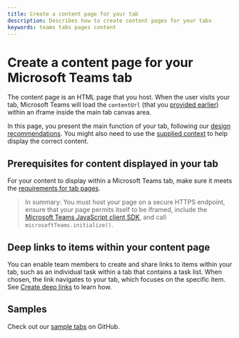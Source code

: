 ```yaml
---
title: Create a content page for your tab
description: Describes how to create content pages for your tabs
keywords: teams tabs pages content
---
```


# Create a content page for your Microsoft Teams tab

The content page is an HTML page that you host. When the user visits your tab, Microsoft Teams will load the `contentUrl` (that you [provided earlier](~/concepts/tabs/tabs-configuration.md)) within an iframe inside the main tab canvas area.

In this page, you present the main function of your tab, following our [design recommendations](~/get-started/design.md#designing-a-great-tab). You might also need to use the [supplied context](~/concepts/tabs/tabs-context.md) to help display the correct content.

## Prerequisites for content displayed in your tab

For your content to display within a Microsoft Teams tab, make sure it meets the [requirements for tab pages](~/resources/general/requirements.md).

>In summary: You must host your page on a secure HTTPS endpoint, ensure that your page permits itself to be iframed, include the [Microsoft Teams JavaScript client SDK](/javascript/api/overview/msteams-client), and call `microsoftTeams.initialize()`.

## Deep links to items within your content page

You can enable team members to create and share links to items within your tab, such as an individual task within a tab that contains a task list. When chosen, the link navigates to your tab, which focuses on the specific item. See [Create deep links](~/concepts/deep-links.md) to learn how.

## Samples

Check out our [sample tabs](~/samples/code-samples.md) on GitHub.
